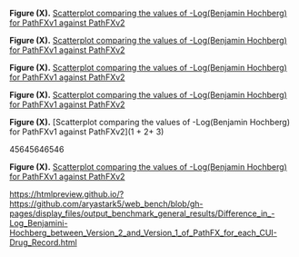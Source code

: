 **Figure (X).** [Scatterplot comparing the values of -Log(Benjamin Hochberg) for PathFXv1 against PathFXv2]([1][2][3])

**Figure (X).** [Scatterplot comparing the values of -Log(Benjamin Hochberg) for PathFXv1 against PathFXv2]([1]|[2]|[3])

**Figure (X).** [Scatterplot comparing the values of -Log(Benjamin Hochberg) for PathFXv1 against PathFXv2]([1]+[2]+[3])

**Figure (X).** [Scatterplot comparing the values of -Log(Benjamin Hochberg) for PathFXv1 against PathFXv2]([1+2+3])

**Figure (X).** [Scatterplot comparing the values of -Log(Benjamin Hochberg) for PathFXv1 against PathFXv2](1 + 2+ 3)


45645646546



**Figure (X).** [Scatterplot comparing the values of -Log(Benjamin Hochberg) for PathFXv1 against PathFXv2](https://htmlpreview.github.io/?https://github.com/aryastark5/web_bench/blob/gh-pages/display_files/output_benchmark_general_results/Difference_in_-Log_Benjamini-Hochberg_between_Version_2_and_Version_1_of_PathFX_for_each_CUI-Drug_Record.html)


[1]: https://htmlpreview.github.io/?

[2]: https://github.com/aryastark5/web_bench/blob/gh-pages/display_files/

[3]: output_benchmark_general_results/Difference_in_-Log_Benjamini-Hochberg_between_Version_2_and_Version_1_of_PathFX_for_each_CUI-Drug_Record.html


https://htmlpreview.github.io/?https://github.com/aryastark5/web_bench/blob/gh-pages/display_files/output_benchmark_general_results/Difference_in_-Log_Benjamini-Hochberg_between_Version_2_and_Version_1_of_PathFX_for_each_CUI-Drug_Record.html
